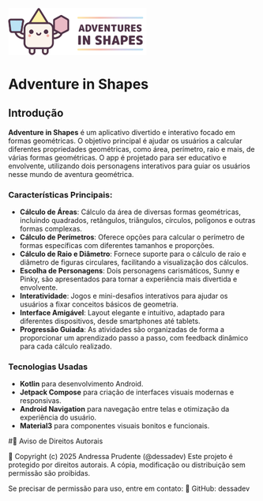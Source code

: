 <img src="logoh.png" alt="Adventure in Shapes" style="width: 280px; height: auto;">

# Adventure in Shapes

## Introdução

**Adventure in Shapes** é um aplicativo divertido e interativo focado em formas geométricas. O objetivo principal é ajudar os usuários a calcular diferentes propriedades geométricas, como área, perímetro, raio e mais, de várias formas geométricas. O app é projetado para ser educativo e envolvente, utilizando dois personagens interativos para guiar os usuários nesse mundo de aventura geométrica.

### Características Principais:

- **Cálculo de Áreas**: Cálculo da área de diversas formas geométricas, incluindo quadrados, retângulos, triângulos, círculos, polígonos e outras formas complexas.
- **Cálculo de Perímetros**: Oferece opções para calcular o perímetro de formas específicas com diferentes tamanhos e proporções.
- **Cálculo de Raio e Diâmetro**: Fornece suporte para o cálculo de raio e diâmetro de figuras circulares, facilitando a visualização dos cálculos.
- **Escolha de Personagens**: Dois personagens carismáticos, Sunny e Pinky, são apresentados para tornar a experiência mais divertida e envolvente.
- **Interatividade**: Jogos e mini-desafios interativos para ajudar os usuários a fixar conceitos básicos de geometria.
- **Interface Amigável**: Layout elegante e intuitivo, adaptado para diferentes dispositivos, desde smartphones até tablets.
- **Progressão Guiada**: As atividades são organizadas de forma a proporcionar um aprendizado passo a passo, com feedback dinâmico para cada cálculo realizado.

### Tecnologias Usadas

- **Kotlin** para desenvolvimento Android.
- **Jetpack Compose** para criação de interfaces visuais modernas e responsivas.
- **Android Navigation** para navegação entre telas e otimização da experiência do usuário.
- **Material3** para componentes visuais bonitos e funcionais.

#🚨 Aviso de Direitos Autorais

📌 Copyright (c) 2025 Andressa Prudente (@dessadev)
Este projeto é protegido por direitos autorais. A cópia, modificação ou distribuição sem permissão são proibidas.

Se precisar de permissão para uso, entre em contato:
🔗 GitHub: dessadev
